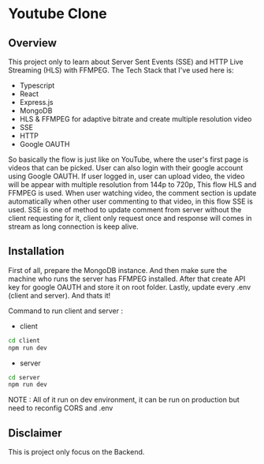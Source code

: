 # Youtube Clone
## Overview
This project only to learn about Server Sent Events (SSE) and HTTP Live Streaming (HLS) with FFMPEG. The Tech Stack that I've used here is:

- Typescript
- React
- Express.js
- MongoDB
- HLS & FFMPEG for adaptive bitrate and create multiple resolution video
- SSE
- HTTP
- Google OAUTH

So basically the flow is just like on YouTube, where the user's first page is videos that can be picked. User can also login with their google account using Google OAUTH. If user logged in, user can upload video, the video will be appear with multiple resolution from 144p to 720p, This flow HLS and FFMPEG is used. When user watching video, the comment section is update automatically when other user commenting to that video, in this flow SSE is used. SSE is one of method to update comment from server without the client requesting for it, client only request once and response will comes in stream as long connection is keep alive. 
## Installation
First of all, prepare the MongoDB instance. And then make sure the machine who runs the server has FFMPEG installed. After that create API key for google OAUTH and store it on root folder. Lastly, update every .env (client and server). And thats it!

Command to run client and server :

- client

```bash
cd client
npm run dev
```

- server

```bash
cd server
npm run dev
```

NOTE : All of it run on dev environment, it can be run on production but need to reconfig CORS and .env


## Disclaimer
This is project only focus on the Backend.